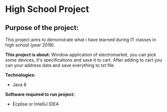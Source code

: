 # High School Project
## Purpose of the project:
This project aims to demonstrate what i have learned during IT classes in high school (year 2018).

**This project is about:** Window application of electromarket, you can pick some devices, it's specifications and save it to cart.
After adding to cart you can your address data and save everything to txt file.

**Technologies:**
- Java 8

**Software required to run project:**
- Ecplise or IntelliJ IDEA
